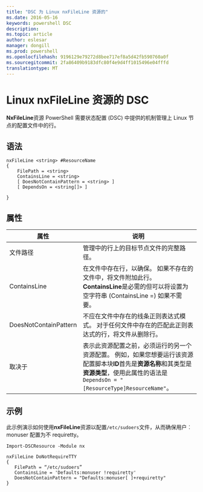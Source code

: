 ```yaml
---
title: "DSC 为 Linux nxFileLine 资源的"
ms.date: 2016-05-16
keywords: powershell DSC
description: 
ms.topic: article
author: eslesar
manager: dongill
ms.prod: powershell
ms.openlocfilehash: 9196129e79272d8bee717ef8a5d42fb590760a0f
ms.sourcegitcommit: 2fa86409b9183dfc80f4e9d4ff1015496e04fffd
translationtype: MT
---
```

# Linux nxFileLine 资源的 DSC

**NxFileLine**资源 PowerShell 需要状态配置 (DSC) 中提供的机制管理上 Linux 节点的配置文件中的行。

## 语法

```
nxFileLine <string> #ResourceName
{
    FilePath = <string>
    ContainsLine = <string>
    [ DoesNotContainPattern = <string> ]
    [ DependsOn = <string[]> ]

}
```

## 属性

|  属性 |  说明 | 
|---|---|
| 文件路径| 管理中的行上的目标节点文件的完整路径。| 
| ContainsLine| 在文件中存在行，以确保。 如果不存在的文件中，将文件附加此行。 **ContainsLine**是必需的但可以将设置为空字符串 (ContainsLine =) 如果不需要。| 
| DoesNotContainPattern| 不应在文件中存在的线条正则表达式模式。 对于任何文件中存在的匹配此正则表达式的行，将文件从删除行。| 
| 取决于 | 表示此资源配置之前，必须运行的另一个资源配置。 例如，如果您想要运行该资源配置脚本块**ID**首先是**资源名称**和其类型是**资源类型**，使用此属性的语法是`DependsOn = "[ResourceType]ResourceName"`。| 

## 示例

此示例演示如何使用**nxFileLine**资源以配置`/etc/sudoers`文件，从而确保用户︰ monuser 配置为不 requiretty。

```
Import-DSCResource -Module nx 

nxFileLine DoNotRequireTTY
{
   FilePath = “/etc/sudoers”
   ContainsLine = 'Defaults:monuser !requiretty'
   DoesNotContainPattern = "Defaults:monuser[ ]+requiretty"
} 
```

